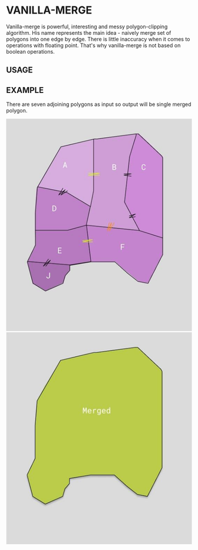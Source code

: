 # VANILLA-MERGE

Vanilla-merge is powerful, interesting and messy polygon-clipping algorithm.
His name represents the main idea - naively merge set of polygons into one edge by edge.
There is little inaccuracy when it comes to operations with floating point. 
That's why vanilla-merge is not based on boolean operations.

## USAGE


## EXAMPLE
There are seven adjoining polygons as input so output will be single merged polygon.

![input](./example_images/input.jpg? "Title") ![output](./example_images/output.jpg? "Title")

